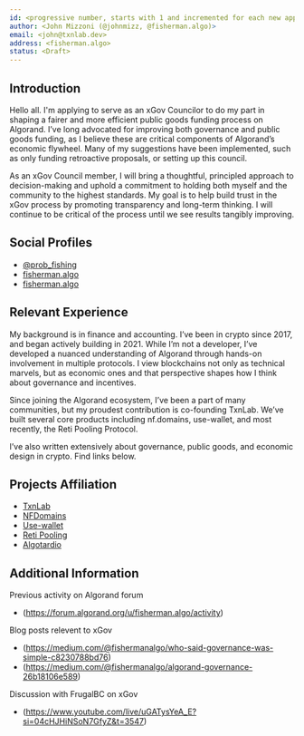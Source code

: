 ```yaml
---
id: <progressive number, starts with 1 and incremented for each new application>
author: <John Mizzoni (@johnmizz, @fisherman.algo)>
email: <john@txnlab.dev>
address: <fisherman.algo>
status: <Draft>
---
```


## Introduction

Hello all. I'm applying to serve as an xGov Councilor to do my part in shaping a fairer and more efficient public goods funding process on Algorand. I’ve long advocated for improving both governance and public goods funding, as I believe these are critical components of Algorand’s economic flywheel. Many of my suggestions have been implemented, such as only funding retroactive proposals, or setting up this council.

As an xGov Council member, I will bring a thoughtful, principled approach to decision-making and uphold a commitment to holding both myself and the community to the highest standards. My goal is to help build trust in the xGov process by promoting transparency and long-term thinking. I will continue to be critical of the process until we see results tangibly improving. 

## Social Profiles

- [@prob_fishing](https://x.com/prob_fishing)
- [fisherman.algo](https://app.nf.domains/name/fisherman.algo)
- [fisherman.algo](https://medium.com/@fishermanalgo)

## Relevant Experience

My background is in finance and accounting. I’ve been in crypto since 2017, and began actively building in 2021. While I’m not a developer, I’ve developed a nuanced understanding of Algorand through hands-on involvement in multiple protocols. I view blockchains not only as technical marvels, but as economic ones and that perspective shapes how I think about governance and incentives.

Since joining the Algorand ecosystem, I’ve been a part of many communities, but my proudest contribution is co-founding TxnLab. We’ve built several core products including nf.domains, use-wallet, and most recently, the Reti Pooling Protocol.

I’ve also written extensively about governance, public goods, and economic design in crypto. Find links below.


## Projects Affiliation

- [TxnLab](https://www.txnlab.dev/)
- [NFDomains](https://app.nf.domains/)
- [Use-wallet](https://github.com/TxnLab/use-wallet)
- [Reti Pooling](https://reti.nodely.io/)
- [Algotardio](https://algotard.io/tardly)

## Additional Information

Previous activity on Algorand forum 
- (https://forum.algorand.org/u/fisherman.algo/activity)

Blog posts relevent to xGov 
- (https://medium.com/@fishermanalgo/who-said-governance-was-simple-c8230788bd76) 
- (https://medium.com/@fishermanalgo/algorand-governance-26b18106e589)

Discussion with FrugalBC on xGov
- (https://www.youtube.com/live/uGATysYeA_E?si=04cHJHiNSoN7GfyZ&t=3547)


